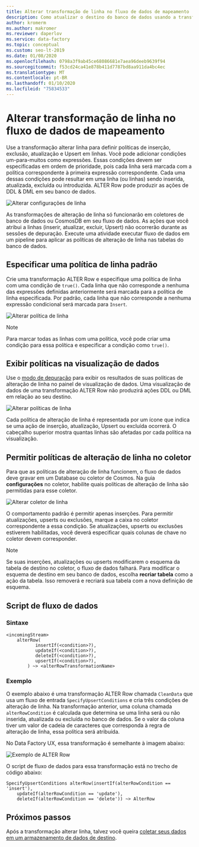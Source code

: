 ```yaml
---
title: Alterar transformação de linha no fluxo de dados de mapeamento
description: Como atualizar o destino do banco de dados usando a transformação alterar linha no mapeamento de data Flow
author: kromerm
ms.author: makromer
ms.reviewer: daperlov
ms.service: data-factory
ms.topic: conceptual
ms.custom: seo-lt-2019
ms.date: 01/08/2020
ms.openlocfilehash: 0798a3f9ab45ce68086681e7aea96deeb9639f94
ms.sourcegitcommit: f53cd24ca41e878b411d7787bd8aa911da4bc4ec
ms.translationtype: MT
ms.contentlocale: pt-BR
ms.lasthandoff: 01/10/2020
ms.locfileid: "75834533"
---
```

# <a name="alter-row-transformation-in-mapping-data-flow"></a>Alterar transformação de linha no fluxo de dados de mapeamento

Use a transformação alterar linha para definir políticas de inserção, exclusão, atualização e Upsert em linhas. Você pode adicionar condições um-para-muitos como expressões. Essas condições devem ser especificadas em ordem de prioridade, pois cada linha será marcada com a política correspondente à primeira expressão correspondente. Cada uma dessas condições pode resultar em uma linha (ou linhas) sendo inserida, atualizada, excluída ou introduzida. ALTER Row pode produzir as ações de DDL & DML em seu banco de dados.

![Alterar configurações de linha](media/data-flow/alter-row1.png "Alterar configurações de linha")

As transformações de alteração de linha só funcionarão em coletores de banco de dados ou CosmosDB em seu fluxo de dados. As ações que você atribui a linhas (inserir, atualizar, excluir, Upsert) não ocorrerão durante as sessões de depuração. Execute uma atividade executar fluxo de dados em um pipeline para aplicar as políticas de alteração de linha nas tabelas do banco de dados.

## <a name="specify-a-default-row-policy"></a>Especificar uma política de linha padrão

Crie uma transformação ALTER Row e especifique uma política de linha com uma condição de `true()`. Cada linha que não corresponde a nenhuma das expressões definidas anteriormente será marcada para a política de linha especificada. Por padrão, cada linha que não corresponde a nenhuma expressão condicional será marcada para `Insert`.

![Alterar política de linha](media/data-flow/alter-row4.png "Alterar política de linha")

> [!NOTE]
> Para marcar todas as linhas com uma política, você pode criar uma condição para essa política e especificar a condição como `true()`.

## <a name="view-policies-in-data-preview"></a>Exibir políticas na visualização de dados

Use o [modo de depuração](concepts-data-flow-debug-mode.md) para exibir os resultados de suas políticas de alteração de linha no painel de visualização de dados. Uma visualização de dados de uma transformação ALTER Row não produzirá ações DDL ou DML em relação ao seu destino.

![Alterar políticas de linha](media/data-flow/alter-row3.png "Alterar políticas de linha")

Cada política de alteração de linha é representada por um ícone que indica se uma ação de inserção, atualização, Upsert ou excluída ocorrerá. O cabeçalho superior mostra quantas linhas são afetadas por cada política na visualização.

## <a name="allow-alter-row-policies-in-sink"></a>Permitir políticas de alteração de linha no coletor

Para que as políticas de alteração de linha funcionem, o fluxo de dados deve gravar em um Database ou coletor de Cosmos. Na guia **configurações** no coletor, habilite quais políticas de alteração de linha são permitidas para esse coletor.

![Alterar coletor de linha](media/data-flow/alter-row2.png "Alterar coletor de linha")

 O comportamento padrão é permitir apenas inserções. Para permitir atualizações, upserts ou exclusões, marque a caixa no coletor correspondente a essa condição. Se atualizações, upserts ou exclusões estiverem habilitadas, você deverá especificar quais colunas de chave no coletor devem corresponder.

> [!NOTE]
> Se suas inserções, atualizações ou upserts modificarem o esquema da tabela de destino no coletor, o fluxo de dados falhará. Para modificar o esquema de destino em seu banco de dados, escolha **recriar tabela** como a ação da tabela. Isso removerá e recriará sua tabela com a nova definição de esquema.

## <a name="data-flow-script"></a>Script de fluxo de dados

### <a name="syntax"></a>Sintaxe

```
<incomingStream>
    alterRow(
           insertIf(<condition>?),
           updateIf(<condition>?),
           deleteIf(<condition>?),
           upsertIf(<condition>?),
        ) ~> <alterRowTransformationName>
```

### <a name="example"></a>Exemplo

O exemplo abaixo é uma transformação ALTER Row chamada `CleanData` que usa um fluxo de entrada `SpecifyUpsertConditions` e cria três condições de alteração de linha. Na transformação anterior, uma coluna chamada `alterRowCondition` é calculada que determina se uma linha será ou não inserida, atualizada ou excluída no banco de dados. Se o valor da coluna tiver um valor de cadeia de caracteres que corresponda à regra de alteração de linha, essa política será atribuída.

No Data Factory UX, essa transformação é semelhante à imagem abaixo:

![Exemplo de ALTER Row](media/data-flow/alter-row4.png "Exemplo de ALTER Row")

O script de fluxo de dados para essa transformação está no trecho de código abaixo:

```
SpecifyUpsertConditions alterRow(insertIf(alterRowCondition == 'insert'),
    updateIf(alterRowCondition == 'update'),
    deleteIf(alterRowCondition == 'delete')) ~> AlterRow
```

## <a name="next-steps"></a>Próximos passos

Após a transformação alterar linha, talvez você queira [coletar seus dados em um armazenamento de dados de destino](data-flow-sink.md).
